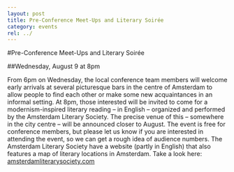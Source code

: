 ```yaml
---
layout: post
title: Pre-Conference Meet-Ups and Literary Soirée
category: events
rel: ../
---
```



#Pre-Conference Meet-Ups and Literary Soirée

##Wednesday, August 9 at 8pm

From 6pm on Wednesday, the local conference team members will welcome early arrivals at several picturesque bars in the centre of Amsterdam to allow people to find each other or make some new acquaintances in an informal setting. At 8pm, those interested will be invited to come for a modernism-inspired literary reading – in English – organized and performed by the Amsterdam Literary Society. The precise venue of this – somewhere in the city centre – will be announced closer to August. The event is free for conference members, but please let us know if you are interested in attending the event, so we can get a rough idea of audience numbers. The Amsterdam Literary Society have a website (partly in English) that also features a map of literary locations in Amsterdam. Take a look here: [amsterdamliterarysociety.com](https://amsterdamliterarysociety.com/)

<br>
<br>
<br>
<br>
<br>
<br>
<br>
<br>